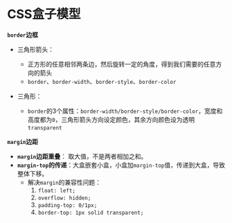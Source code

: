 ﻿# CSS盒子模型 #

**`border`边框**

- 三角形箭头：
    - 正方形的任意相邻两条边，然后旋转一定的角度，得到我们需要的任意方向的箭头
    - `border`、`border-width`、`border-style`、`border-color`

- 三角形：
    - `border`的3个属性：`border-width/border-style/border-color`，宽度和高度都为`0`，三角形箭头方向设定颜色，其余方向颜色设为透明`transparent`

**`margin`边距**

- **`margin`边距重叠**： 取大值，不是两者相加之和。
- **`margin-top`的传递**：大盒嵌套小盒，小盒加`margin-top`值，传递到大盒，导致整体下移。
    - 解决`margin`的兼容性问题：
        1. `float: left;`
        2. `overflow: hidden;`
        3. `padding-top: 0/1px;`
        4. `border-top: 1px solid transparent;` 












